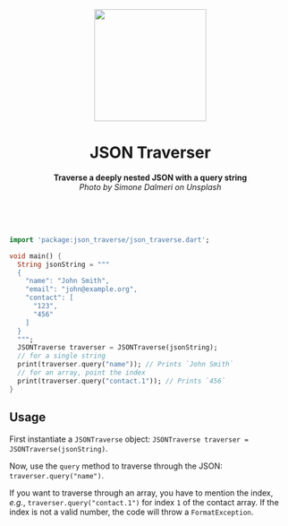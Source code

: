 <div align="center">
	<img src="https://ayan-b.github.io/json_traverse/maple-tree.jpg" width="200" height="200">
	<h1>JSON Traverser</h1>
	<p>
		<b>Traverse a deeply nested JSON with a query string</b><br>
    <i>Photo by Simone Dalmeri on Unsplash</i>
	</p>
	<br>
	<br>
	<br>
</div>

```dart
import 'package:json_traverse/json_traverse.dart';

void main() {
  String jsonString = """
  {
    "name": "John Smith",
    "email": "john@example.org",
    "contact": [
      "123",
      "456"
    ]
  }
  """;
  JSONTraverse traverser = JSONTraverse(jsonString);
  // for a single string
  print(traverser.query("name")); // Prints `John Smith`
  // for an array, point the index
  print(traverser.query("contact.1")); // Prints `456`
}
```

## Usage

First instantiate a `JSONTraverse` object: `JSONTraverse traverser = JSONTraverse(jsonString)`.

Now, use the `query` method to traverse through the JSON: `traverser.query("name")`.

If you want to traverse through an array, you have to mention the index, _e.g._,
`traverser.query("contact.1")` for index `1` of the contact array. If the index
is not a valid number, the code will throw a `FormatException`.
